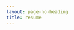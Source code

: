 ```yaml
---
layout: page-no-heading
title: resume
---
```


<script>
    window.location.href = "/profession/";
</script>